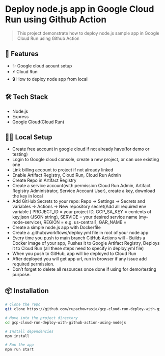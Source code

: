 # Deploy node.js app in Google Cloud Run using Github Action

> This project demonstrate how to deploy node.js sample app in Google Cloud Run using Github Action

## 🚀 Features

- ✨ Google cloud acount setup
- ⚡ Cloud Run
- 🔒 How to deploy node app from local

## 🛠 Tech Stack

- Node.js
- Express
- Google Cloud(Cloud Run)

## 🧑‍💻 Local Setup
- Create free account in google cloud if not already have(for demo or testing)
- Login to Google cloud console, create a new project, or can use existing one
- Link billing account to project if not already linked
- Enable Artifact Registry, Cloud Run, Cloud Run Admin
- Create Repo in Artifact Registry
- Create a service account(with permission Cloud Run Admin, Artifact Registry Administrator, Service Account User), create a key, download the key in local
- Add GitHub Secrets to your repo:  Repo → Settings → Secrets and variables → Actions → New repository secret(Add all required env variable.) 
		PROJECT_ID = your project ID,
		GCP_SA_KEY = contents of key.json (JSON string),
		SERVICE = your desired service name (my-node-service),
		REGION = e.g. us-central1,
        GAR_NAME = <Artifact Registry Repo name>
- Create a simple node.js app with Dockerfile
- Create a .github/workflows/deploy.yml file in root of your node app
- Every time you push to main branch GitHub Actions will - Builds a Docker image of your app, Pushes it to Google Artifact Registry, Deploys it to Cloud Run (all these steps need to specify in deploy.yml file)
- When you push to GitHub, app will be deployed to Cloud Run
- After deployed you will get app url, run in browser if any issue add required permission.
- Don’t forget to delete all resources once done if using for demo/testing purpose.


## 📦 Installation

```bash
# Clone the repo
git clone https://github.com/rupachowrasia/gcp-cloud-run-deploy-with-github-action-using-nodejs.git

# Move into the project directory
cd gcp-cloud-run-deploy-with-github-action-using-nodejs

# Install dependencies
npm install

# Run the app
npm run start
